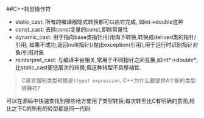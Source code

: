 ##C++转型操作符
  * static_cast: 所有的编译器隐式转换都可以由它完成, 如int->double这种 
  * const_cast: 去除const变量的const,即除常量性
  * dynamic_cast: 用于指向base类指针/引用向下转换,转换成derived类的指针/引用; 如果不成功,返回null(指针)/抛出exception(引用);用于运行时识别指针对象/引用对象
  * reinterpret_cast: 与编译平台相关,常用于不同指针之间互换,如int*->double*; 比static_cast更低层次的转换,但这种转型不具移植性.

>C语言强制类型转换是`(type) expression`, C++为什么要提供4个新的类型转换符?

可以在源码中快速查找到哪些地方使用了类型转换;每次转型比C有明确的意图,相比之下C的所有的转型都是同一代码